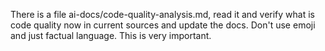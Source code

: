 There is a file ai-docs/code-quality-analysis.md, read it and verify what is code quality now in current sources and update the docs. Don't use emoji and just factual language. This is very important.
